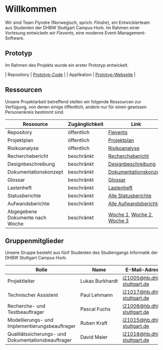 # Willkommen

Wir sind Team Flyndre (Norwegisch, sprich: _Flindre_), ein Entwicklerteam aus Studenten der DHBW Stuttgart Campus Horb.
Im Rahmen einer Vorlesung entwickeln wir _Flevents_, eine moderne Event-Management-Software.

## Prototyp

Im Rahmen des Projekts wurde ein erster Prototyp entwickelt.

| Repository | [Prototyp-Code](https://github.com/NoName11234/FleventsPrototype) |
| Applikation | [Prototyp-Webseite](http://h3005487.stratoserver.net:8080) |

## Ressourcen

Unsere Projektarbeit betreffend stellen wir folgende Ressourcen zur Verfügung, von denen einige öffentlich, andere nur für einen gewissen Personenkreis bestimmt sind.

| Ressource | Zugänglichkeit | Link |
| --- | --- | --- |
| Repository | öffentlich | [Flevents](https://github.com/NoName11234/Flevents) |
| Projektplan | öffentlich | [Projektplan](https://dhbwstg-my.sharepoint.com/:w:/g/personal/i21015_hb_dhbw-stuttgart_de/Efkh8CQ-eoxJvgYrt-9BnU0Bwb66dCbevpmAAzJlUaDuKg?e=12gLXE) |
| Risikoanalyse | öffentlich | [Risikoanalyse](https://dhbwstg-my.sharepoint.com/:w:/g/personal/i21015_hb_dhbw-stuttgart_de/Ef9aBNEyc5dAoYe1okeoagsBrVvVqp7tF_pYtS-z9pgfJg?e=fhzGvK) |
| Recherchebericht | beschränkt | [Recherchebericht](https://dhbwstg-my.sharepoint.com/:b:/g/personal/i21015_hb_dhbw-stuttgart_de/EYEUUlcJgxVNiUKyhelW_4AByh5hGhg0ZieAIDqmHl1CuQ?e=A0dMvG) |
| Designbeschreibung | beschränkt | [Designbeschreibung](https://dhbwstg-my.sharepoint.com/:b:/g/personal/i21015_hb_dhbw-stuttgart_de/EWPY6NK-PHJKk77rwBh7FikBHpfjJ9p9o9PpMettdagsjQ?e=Yc5uzA) |
| Dokumentationskonzept | beschränkt | [Dokumentationskonzept](https://dhbwstg-my.sharepoint.com/:b:/g/personal/i21015_hb_dhbw-stuttgart_de/ERPe689Q9vZMpX39LYGajrwBxJkrO2_0JzxEuBjkVZZmAw?e=EosmTx) |
| Glossar | beschränkt | [Glossar](https://dhbwstg-my.sharepoint.com/:b:/g/personal/i21015_hb_dhbw-stuttgart_de/EdbhlzQb5FdNpTYbmMqhM30BUUw1n56eJYzbXXsFZx-H5g?e=wKwLuF) |
| Lastenheft | beschränkt | [Lastenheft](https://dhbwstg-my.sharepoint.com/:b:/g/personal/i21015_hb_dhbw-stuttgart_de/EWmP-hiYnNdImtKRqcJaZAkBgK6tMha4Tr4LtGXVT5nsZA?e=yYca5K) |
| Statusberichte | beschränkt | [Alle Statusberichte](https://dhbwstg-my.sharepoint.com/:f:/g/personal/i21015_hb_dhbw-stuttgart_de/Ek6RXJJ2bexLhTh41hYQTp0BkIt39ANIW3aETtXwXOL2Bg?e=0HQPRm) |
| Aufwandsberichte | beschränkt |  [Alle Aufwandsberichte](https://dhbwstg-my.sharepoint.com/:f:/g/personal/i21015_hb_dhbw-stuttgart_de/EgAPLLNsz81NiKrMdZ2INM8Bn4Js46WiQyu1vKXY73dt6A?e=D5ckoE) |
| Abgegebene Dokumente nach Woche | beschränkt | [Woche 1](https://dhbwstg-my.sharepoint.com/:f:/g/personal/i21015_hb_dhbw-stuttgart_de/EiJdDY_gI55Ml_A61vQJtzoB6HPcTynsXiBAz-RctvVs6Q?e=R71a4l), [Woche 2](https://dhbwstg-my.sharepoint.com/:f:/g/personal/i21015_hb_dhbw-stuttgart_de/EvGifXm6H-ZNmLV4rqB6hK8B_Z7-NgUSa6nDVZihreKTHw?e=iK1pBL), [Woche 3](https://dhbwstg-my.sharepoint.com/:f:/g/personal/i21015_hb_dhbw-stuttgart_de/Ehh97K-R-45NpMR_whHZQgUBkb5kPMrjfb4CD6NHhkigpg?e=0cLjQ2) |

## Gruppenmitglieder

Unsere Gruppe besteht aus fünf Studenten des Studiengangs Informatik der DHBW Stuttgart Campus Horb.

| Rolle | Name | E-Mail-Adresse |
| --- | --- | --- |
| Projektleiter | Lukas&nbsp;Burkhardt | [i21005@hb.dhbw-stuttgart.de](mailto:i21005@hb.dhbw-stuttgart.de) |
| Technischer Assistent | Paul&nbsp;Lehmann | [i21017@hb.dhbw-stuttgart.de](mailto:i21017@hb.dhbw-stuttgart.de) |
| Recherche- und Testbeauftrager | Pascal&nbsp;Fuchs | [i21008@hb.dhbw-stuttgart.de](mailto:i21008@hb.dhbw-stuttgart.de) |
| Modellierungs- und Implementierungsbeauftrager | Ruben&nbsp;Kraft | [i21015@hb.dhbw-stuttgart.de](mailto:i21015@hb.dhbw-stuttgart.de) |
| Qualitätssicherungs- und Dokumentationsbeauftrager | David&nbsp;Maier | [i21018@hb.dhbw-stuttgart.de](mailto:i21018@hb.dhbw-stuttgart.de) |

